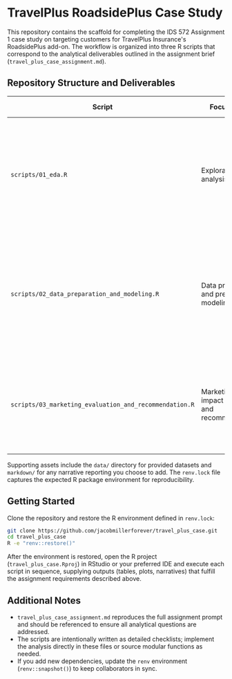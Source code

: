 # TravelPlus RoadsidePlus Case Study

This repository contains the scaffold for completing the IDS 572 Assignment 1 case study on targeting customers for TravelPlus Insurance's RoadsidePlus add-on. The workflow is organized into three R scripts that correspond to the analytical deliverables outlined in the assignment brief (`travel_plus_case_assignment.md`).

## Repository Structure and Deliverables

| Script | Focus Area | Key Deliverables Covered |
| --- | --- | --- |
| `scripts/01_eda.R` | Exploratory data analysis | Overall purchase rate confirmation, numeric and categorical predictor diagnostics, lifestyle feature assessment, composite score evaluation, and synthesized insights for modeling handoff. |
| `scripts/02_data_preparation_and_modeling.R` | Data preparation and predictive modeling | Preprocessing pipeline documentation, data partition strategy, tuned models (logistic regression, k-NN, decision tree, random forest, GBM), model evaluation metrics, and cross-model variable importance comparisons. |
| `scripts/03_marketing_evaluation_and_recommendation.R` | Marketing impact analysis and recommendation | Lift tables/visualizations by decile, targeting scenario comparisons (top 10/20/30%), incremental lift methodology, and executive-ready marketing recommendations. |

Supporting assets include the `data/` directory for provided datasets and `markdown/` for any narrative reporting you choose to add. The `renv.lock` file captures the expected R package environment for reproducibility.

## Getting Started

Clone the repository and restore the R environment defined in `renv.lock`:

```bash
git clone https://github.com/jacobmillerforever/travel_plus_case.git
cd travel_plus_case
R -e "renv::restore()"
```

After the environment is restored, open the R project (`travel_plus_case.Rproj`) in RStudio or your preferred IDE and execute each script in sequence, supplying outputs (tables, plots, narratives) that fulfill the assignment requirements described above.

## Additional Notes

* `travel_plus_case_assignment.md` reproduces the full assignment prompt and should be referenced to ensure all analytical questions are addressed.
* The scripts are intentionally written as detailed checklists; implement the analysis directly in these files or source modular functions as needed.
* If you add new dependencies, update the `renv` environment (`renv::snapshot()`) to keep collaborators in sync.
